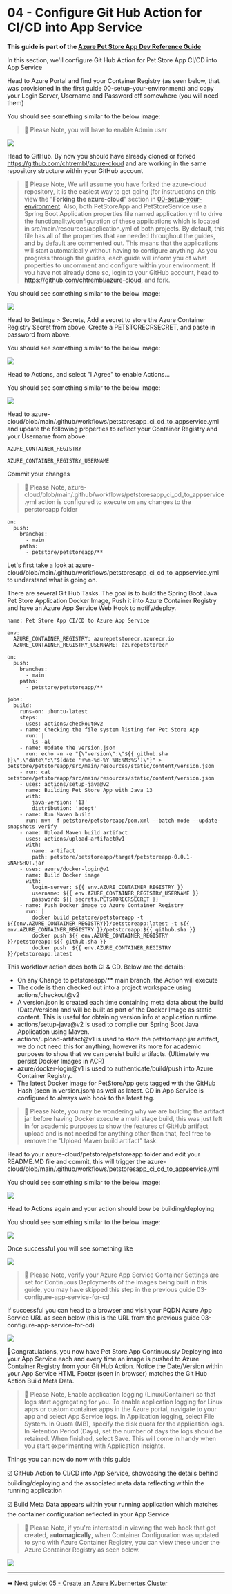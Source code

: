# 04 - Configure Git Hub Action for CI/CD into App Service

**This guide is part of the [Azure Pet Store App Dev Reference Guide](../README.md)**

In this section, we'll configure Git Hub Action for Pet Store App CI/CD into App Service

Head to Azure Portal and find your Container Registry (as seen below, that was provisioned in the first guide 00-setup-your-environment) and copy your Login Server, Username and Password off somewhere (you will need them)

You should see something similar to the below image:

> 📝 Please Note, you will have to enable Admin user

![](images/04_1.png)

Head to GitHub. By now you should have already cloned or forked https://github.com/chtrembl/azure-cloud and are working in the same repository structure within your GitHub account

> 📝 Please Note, We will assume you have forked the azure-cloud repository, it is the easiest way to get going (for instructions on this view the "**Forking the azure-cloud**" section in [00-setup-your-environment](../00-setup-your-environment/README.md). Also, both PetStoreApp and PetStoreService use a Spring Boot Application properties file named application.yml to drive the functionality/configuration of these applications which is located in src/main/resources/application.yml of both projects. By default, this file has all of the properties that are needed throughout the guides, and by default are commented out. This means that the applications will start automatically without having to configure anything. As you progress through the guides, each guide will inform you of what properties to uncomment and configure within your environment. If you have not already done so, login to your GitHub account, head to https://github.com/chtrembl/azure-cloud, and fork.

You should see something similar to the below image:

![](images/04_2.png)

Head to Settings > Secrets, Add a secret to store the Azure Container Registry Secret from above. Create a PETSTORECRSECRET, and paste in password from above.

You should see something similar to the below image:

![](images/04_3.png)

Head to Actions, and select "I Agree" to enable Actions...

You should see something similar to the below image:

![](images/04_4.png)

Head to azure-cloud/blob/main/.github/workflows/petstoresapp_ci_cd_to_appservice.yml and update the following properties to reflect your Container Registry and your Username from above:

`AZURE_CONTAINER_REGISTRY`

`AZURE_CONTAINER_REGISTRY_USERNAME`

Commit your changes

> 📝 Please Note, azure-cloud/blob/main/.github/workflows/petstoresapp_ci_cd_to_appservice.yml action is configured to execute on any changes to the perstoreapp folder

```
on:
  push:
    branches:
      - main
    paths:
      - petstore/petstoreapp/**
```

Let's first take a look at azure-cloud/blob/main/.github/workflows/petstoresapp_ci_cd_to_appservice.yml to understand what is going on.

There are several Git Hub Tasks. The goal is to build the Spring Boot Java Pet Store Application Docker Image, Push it into Azure Container Registry and have an Azure App Service Web Hook to notify/deploy.

```
name: Pet Store App CI/CD to Azure App Service

env:
  AZURE_CONTAINER_REGISTRY: azurepetstorecr.azurecr.io
  AZURE_CONTAINER_REGISTRY_USERNAME: azurepetstorecr

on:
  push:
    branches:
      - main
    paths:
      - petstore/petstoreapp/**

jobs:
  build:
    runs-on: ubuntu-latest
    steps:
    - uses: actions/checkout@v2
    - name: Checking the file system listing for Pet Store App
      run: |
        ls -al
    - name: Update the version.json
      run: echo -n -e "{\"version\":\"${{ github.sha }}\",\"date\":\"$(date '+%m-%d-%Y %H:%M:%S')\"}" > petstore/petstoreapp/src/main/resources/static/content/version.json
    - run: cat petstore/petstoreapp/src/main/resources/static/content/version.json
    - uses: actions/setup-java@v2
      name: Building Pet Store App with Java 13
      with:
        java-version: '13'
        distribution: 'adopt'
    - name: Run Maven build
      run: mvn -f petstore/petstoreapp/pom.xml --batch-mode --update-snapshots verify
    - name: Upload Maven build artifact
      uses: actions/upload-artifact@v1
      with:
        name: artifact
        path: petstore/petstoreapp/target/petstoreapp-0.0.1-SNAPSHOT.jar
    - uses: azure/docker-login@v1
      name: Build Docker image
      with:
        login-server: ${{ env.AZURE_CONTAINER_REGISTRY }}
        username: ${{ env.AZURE_CONTAINER_REGISTRY_USERNAME }}
        password: ${{ secrets.PETSTORECRSECRET }}
    - name: Push Docker image to Azure Container Registry
      run: |
        docker build petstore/petstoreapp -t ${{env.AZURE_CONTAINER_REGISTRY}}/petstoreapp:latest -t ${{ env.AZURE_CONTAINER_REGISTRY }}/petstoreapp:${{ github.sha }}
        docker push ${{ env.AZURE_CONTAINER_REGISTRY }}/petstoreapp:${{ github.sha }}
        docker push  ${{ env.AZURE_CONTAINER_REGISTRY }}/petstoreapp:latest
```

This workflow action does both CI & CD. Below are the details:

- On any Change to petstoreapp/\*\* main branch, the Action will execute
- The code is then checked out into a project workspace using actions/checkout@v2
- A version.json is created each time containing meta data about the build (Date/Version) and will be built as part of the Docker Image as static content. This is useful for obtaining version info at application runtime.
- actions/setup-java@v2 is used to compile our Spring Boot Java Application using Maven.
- actions/upload-artifact@v1 is used to store the petstoreapp.jar artifact, we do not need this for anything, however its more for academic purposes to show that we can persist build artifacts. (Ultimately we persist Docker Images in ACR)
- azure/docker-login@v1 is used to authenticate/build/push into Azure Container Registry.
- The latest Docker image for PetStoreApp gets tagged with the GitHub Hash (seen in version.json) as well as latest. CD in App Service is configured to always web hook to the latest tag.

> 📝 Please Note, you may be wondering why we are building the artifact jar before having Docker execute a multi stage build, this was just left in for academic purposes to show the features of GitHub artifact upload and is not needed for anything other than that, feel free to remove the "Upload Maven build artifact" task.

Head to your azure-cloud/petstore/petstoreapp folder and edit your README.MD file and commit, this will trigger the azure-cloud/blob/main/.github/workflows/petstoresapp_ci_cd_to_appservice.yml

You should see something similar to the below image:

![](images/04_5.png)

Head to Actions again and your action should bow be building/deploying

You should see something similar to the below image:

![](images/04_6.png)

Once successful you will see something like

![](images/04_7.png)

> 📝 Please Note, verify your Azure App Service Container Settings are set for Continuous Deployments of the Images being built in this guide, you may have skipped this step in the previous guide 03-configure-app-service-for-cd

If successful you can head to a browser and visit your FQDN Azure App Service URL as seen below (this is the URL from the previous guide 03-configure-app-service-for-cd)

![](images/04_8.png)

🎉Congratulations, you now have Pet Store App Continuously Deploying into your App Service each and every time an image is pushed to Azure Container Registry from your Git Hub Action. Notice the Date/Version within your App Service HTML Footer (seen in browser) matches the Git Hub Action Build Meta Data.

> 📝 Please Note, Enable application logging (Linux/Container) so that logs start aggregating for you. To enable application logging for Linux apps or custom container apps in the Azure portal, navigate to your app and select App Service logs. In Application logging, select File System. In Quota (MB), specify the disk quota for the application logs. In Retention Period (Days), set the number of days the logs should be retained. When finished, select Save. This will come in handy when you start experimenting with Application Insights.

Things you can now do now with this guide

☑️ GitHub Action to CI/CD into App Service, showcasing the details behind building/deploying and the associated meta data reflecting within the running application

☑️ Build Meta Data appears within your running application which matches the container configuration reflected in your App Service

> 📝 Please Note, if you're interested in viewing the web hook that got created, **automagically**, when Container Configuration was updated to sync with Azure Container Registry, you can view these under the Azure Container Registry as seen below.

![](images/04_9.png)

---

➡️ Next guide: [05 - Create an Azure Kubernertes Cluster](../05-create-an-azure-k8s-cluster/README.md)

